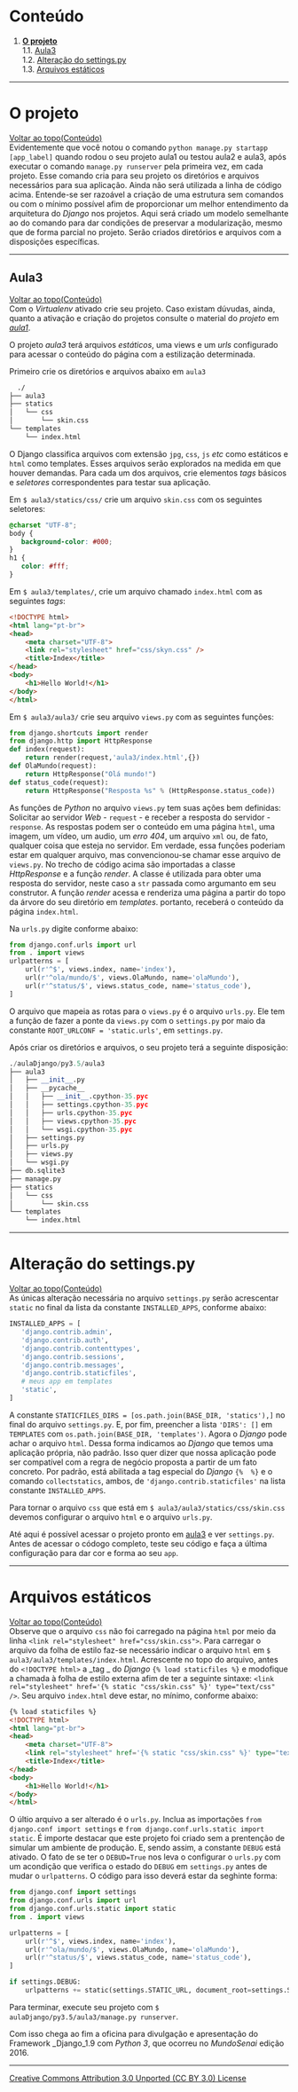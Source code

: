 # Conteúdo

1. **[O projeto](#o-projeto)**  
1.1. [Aula3](#aula3)  
1.2. [Alteração do settings.py](#alteração-do-settingspy)  
1.3. [Arquivos estáticos](#arquivos-estáticos)

---

# O projeto
[Voltar ao topo(Conteúdo)](#conteúdo)  
Evidentemente que você notou o comando ```python manage.py startapp [app_label]``` quando rodou o seu projeto aula1 ou testou aula2 e aula3, após executar o comando ```manage.py runserver``` pela primeira vez, em cada projeto. Esse comando cria para seu projeto os diretórios e arquivos necessários para sua aplicação. Ainda não será utilizada a linha de código acima. Entende-se ser razoável a criação de uma estrutura sem comandos ou com o mínimo possível afim de proporcionar um melhor entendimento da arquitetura do _Django_ nos projetos. Aqui será criado um modelo semelhante ao do comando para dar condições de preservar a modularização, mesmo que de forma parcial no projeto. Serão criados diretórios e arquivos com a disposições específicas.

---

## Aula3
[Voltar ao topo(Conteúdo)](#conteúdo)  
Com o _Virtualenv_ ativado crie seu projeto. Caso existam dúvudas, ainda, quanto a ativação e criação do projetos consulte o material do _projeto_ em [_aula1_](https://github.com/tmenegaz/django/blob/master/projeto1.md#o-projeto).

O projeto _aula3_ terá arquivos _estáticos_, uma views e um _urls_ configurado para acessar o conteúdo do página com a estilização determinada.

Primeiro crie os diretórios e arquivos abaixo em `aula3`
```sh
  ./
├── aula3
├── statics
│   └── css
│       └── skin.css
└── templates
    └── index.html

```

O Django classifica arquivos com extensão ```jpg```, ```css```, ```js``` _etc_ como estáticos e ```html``` como templates. Esses arquivos serão explorados na medida em que houver demandas. Para cada um dos arquivos, crie elementos _tags_ básicos e _seletores_ correspondentes para testar sua aplicação.

Em ```$ aula3/statics/css/``` crie um arquivo ```skin.css``` com os seguintes seletores:
 ```css
 @charset "UTF-8";
body {
    background-color: #000;
}
h1 {
    color: #fff;
}
 ```

Em ```$ aula3/templates/```, crie um arquivo chamado ```index.html``` com as seguintes _tags_:
```html
<!DOCTYPE html>
<html lang="pt-br">
<head>
    <meta charset="UTF-8">
    <link rel="stylesheet" href="css/skyn.css" />
    <title>Index</title>
</head>
<body>
    <h1>Hello World!</h1>
</body>
</html>
```

Em ```$ aula3/aula3/``` crie  seu arquivo ```views.py``` com as seguintes funções:
```py
from django.shortcuts import render
from django.http import HttpResponse
def index(request):
    return render(request,'aula3/index.html',{})
def OlaMundo(request):
    return HttpResponse("Olá mundo!")
def status_code(request):
    return HttpResponse("Resposta %s" % (HttpResponse.status_code))
```
As funções de _Python_ no arquivo ```views.py``` tem suas ações bem definidas: Solicitar ao servidor _Web_ - ```request``` -  e receber a resposta do servidor - ```response```. As respostas podem ser o conteúdo em uma página ```html```, uma imagem, um vídeo, um audio, um _erro_ _404_, um arquivo ```xml``` ou, de fato, qualquer coisa que esteja no servidor. Em verdade, essa funções poderiam estar em qualquer arquivo, mas convencionou-se chamar esse arquivo de ```views.py```.
No trecho de código acima são importadas a classe _HttpResponse_ e a função _render_. A classe é utilizada para obter uma resposta do servidor, neste caso a ```str``` passada como argumanto em seu construtor. A função _render_ acessa e renderiza uma página a partir do topo da árvore do seu diretório em _templates_. portanto, receberá o conteúdo da página ```index.html```.  

Na ```urls.py``` digite conforme abaixo:
```py
from django.conf.urls import url
from . import views
urlpatterns = [
    url(r'^$', views.index, name='index'),
    url(r'^ola/mundo/$', views.OlaMundo, name='olaMundo'),
    url(r'^status/$', views.status_code, name='status_code'),
]
```
O arquivo que mapeia as rotas para o ```views.py``` é o arquivo ```urls.py```.
Ele tem a função de fazer a ponte da ```views.py``` com o ```settings.py``` por maio da constante ```ROOT_URLCONF = 'static.urls'```, em ```settings.py```.

Após criar os diretórios e arquivos, o seu projeto terá a seguinte disposição:
```py
./aulaDjango/py3.5/aula3
├── aula3
│   ├── __init__.py
│   ├── __pycache__
│   │   ├── __init__.cpython-35.pyc
│   │   ├── settings.cpython-35.pyc
│   │   ├── urls.cpython-35.pyc
│   │   ├── views.cpython-35.pyc
│   │   └── wsgi.cpython-35.pyc
│   ├── settings.py
│   ├── urls.py
│   ├── views.py
│   └── wsgi.py
├── db.sqlite3
├── manage.py
├── statics
│   └── css
│       └── skin.css
└── templates
    └── index.html

```

---

# Alteração do settings.py  
[Voltar ao topo(Conteúdo)](#conteúdo)  
As únicas alteração necessária no arquivo ```settings.py``` serão acrescentar ```static``` no final da lista da constante ```INSTALLED_APPS```, conforme abaixo:
 ```py
 INSTALLED_APPS = [
    'django.contrib.admin',
    'django.contrib.auth',
    'django.contrib.contenttypes',
    'django.contrib.sessions',
    'django.contrib.messages',
    'django.contrib.staticfiles',
    # meus app em templates
    'static',
]
```
A constante ```STATICFILES_DIRS = [os.path.join(BASE_DIR, 'statics'),]``` no final do arquivo ```settings.py```. E, por fim, preencher a lista `'DIRS': []` em `TEMPLATES` com `os.path.join(BASE_DIR, 'templates')`.  Agora o _Django_ pode achar o arquivo ```html```. Dessa forma indicamos ao _Django_ que temos uma aplicação própria, não padrão. Isso quer dizer que nossa aplicação pode ser compatível com a regra de negócio proposta a partir de um fato concreto. Por padrão, está abilitada a tag especial do _Django_ ```{%  %}``` e o comando ```collectstatics```, ambos, de ```'django.contrib.staticfiles'``` na lista constante ```INSTALLED_APPS```.

Para tornar o arquivo `css` que está em `$ aula3/aula3/statics/css/skin.css` devemos configurar o arquivo `html` e o arquivo `urls.py`.

Até aqui é possível acessar o projeto pronto em  [aula3](https://github.com/tmenegaz/django/tree/master/aulaDjango/py3.5/aula3) e ver `settings.py`. Antes de acessar o códogo completo, teste seu código e faça a última configuração para dar cor e forma ao seu `app`.

---

# Arquivos estáticos
[Voltar ao topo(Conteúdo)](#conteúdo)  
Observe que o arquivo ```css``` não foi carregado na página ```html``` por meio da linha ```<link rel="stylesheet" href="css/skin.css">```. Para carregar o arquivo da folha de estilo faz-se necessário indicar o arquivo `html` em `$ aula3/aula3/templates/index.html`. Acrescente no topo do arquivo, antes do `<!DOCTYPE html>` a _tag _ do _Django_ `{% load staticfiles %}` e modofique a chamada à folha de estilo externa afim de ter a seguinte sintaxe: `<link rel="stylesheet" href='{% static "css/skin.css" %}' type="text/css" />`. Seu arquivo `index.html` deve estar, no mínimo, conforme abaixo:
```html
{% load staticfiles %}
<!DOCTYPE html>
<html lang="pt-br">
<head>
    <meta charset="UTF-8">
    <link rel="stylesheet" href='{% static "css/skin.css" %}' type="text/css" />
    <title>Index</title>
</head>
<body>
    <h1>Hello World!</h1>
</body>
</html>
```
O últio arquivo a ser alterado é o `urls.py`. Inclua as importações `from django.conf import settings` e `from django.conf.urls.static import static`. É importe destacar que este projeto foi criado sem a prentenção de simular um ambiente de produção. E, sendo assim, a constante `DEBUG` está ativado. O fato de se ter o `DEBUD=True` nos leva o configurar o `urls.py` com um acondição que verifica o estado do `DEBUG` em `settings.py` antes de mudar o `urlpatterns`. O código para isso deverá estar da seghinte forma:
```py
from django.conf import settings
from django.conf.urls import url
from django.conf.urls.static import static
from . import views

urlpatterns = [
    url(r'^$', views.index, name='index'),
    url(r'^ola/mundo/$', views.OlaMundo, name='olaMundo'),
    url(r'^status/$', views.status_code, name='status_code'),
]

if settings.DEBUG:
    urlpatterns += static(settings.STATIC_URL, document_root=settings.STATIC_ROOT)
```

Para terminar, execute seu projeto com `$ aulaDjango/py3.5/aula3/manage.py runserver`.

Com isso chega ao fim a oficina para divulgação e apresentação do Framework _Django_1.9 com _Python 3_, que ocorreu no _MundoSenai_ edição 2016.
___


[Creative Commons Attribution 3.0 Unported (CC BY 3.0) License](http://creativecommons.org/licenses/by/3.0/)
